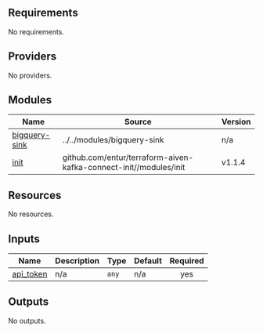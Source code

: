 <!-- BEGIN_TF_DOCS -->
## Requirements

No requirements.

## Providers

No providers.

## Modules

| Name | Source | Version |
|------|--------|---------|
| <a name="module_bigquery-sink"></a> [bigquery-sink](#module\_bigquery-sink) | ../../modules/bigquery-sink | n/a |
| <a name="module_init"></a> [init](#module\_init) | github.com/entur/terraform-aiven-kafka-connect-init//modules/init | v1.1.4 |

## Resources

No resources.

## Inputs

| Name | Description | Type | Default | Required |
|------|-------------|------|---------|:--------:|
| <a name="input_api_token"></a> [api\_token](#input\_api\_token) | n/a | `any` | n/a | yes |

## Outputs

No outputs.
<!-- END_TF_DOCS -->